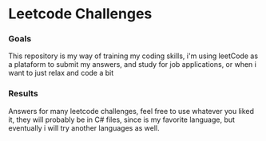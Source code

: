# Leetcode Challenges



### Goals

This repository is my way of training my coding skills, i'm using leetCode as a plataform to submit my answers, and study for job applications, or when i want to just relax and code a bit





### Results

Answers for many leetcode challenges, feel free to use whatever you liked it, they will probably be in C# files, since is my favorite language, but eventually i will try another
languages as well.





